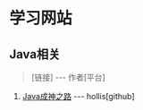 # 学习网站




## Java相关

>  [链接] --- 作者[平台]

1. [Java成神之路](https://hollischuang.github.io/toBeTopJavaer/#/menu) --- hollis[github]

